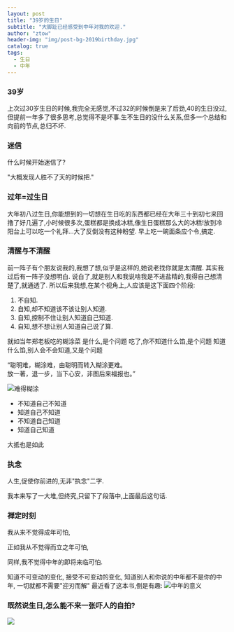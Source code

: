 ```yaml
---
layout: post
title: "39岁的生日"
subtitle: "大脚趾已经感受到中年对我的欢迎."
author: "ztow"
header-img: "img/post-bg-2019birthday.jpg"
catalog: true
tags:
  - 生日
  - 中年
---
```

### 39岁
上次过30岁生日的时候,我完全无感觉,不过32的时候倒是来了后劲,40的生日没过,但提前一年多了很多思考,总觉得不是坏事.生不生日的没什么关系,但多一个总结和向前的节点,总归不坏.
### 迷信
什么时候开始迷信了?

"大概发现人胜不了天的时候把."
### 过年=过生日
大年初八过生日,你能想到的一切想在生日吃的东西都已经在大年三十到初七来回撸了好几遍了,小时候很多次,蛋糕都是换成冰糕,像生日蛋糕那么大的冰糕!放到冷阳台上可以吃一个礼拜...大了反倒没有这种盼望.
早上吃一碗面条应个令,搞定.
### 清醒与不清醒
前一阵子有个朋友说我的,我想了想,似乎是这样的,她说老找你就是太清醒.
其实我过后有一阵子没想明白.
说白了,就是别人和我说啥我是不进盐精的,我得自己想清楚了,就通透了.
所以后来我想,在某个视角上,人应该是这下面四个阶段:
1. 不自知.
2. 自知,却不知道该不该让别人知道.
3. 自知,控制不住让别人知道自己知道.
4. 自知,想不想让别人知道自己说了算.

就如当年郑老板吃的糊涂菜
是什么,是个问题
吃了,你不知道什么馅,是个问题
知道什么馅,别人会不会知道,又是个问题

“聪明难，糊涂难，由聪明而转入糊涂更难。  
放一著，退一步，当下心安，非图后来福报也。”

![][image-1]

- 不知道自己不知道 
- 知道自己不知道 
- 不知道自己知道 
- 知道自己知道

大抵也是如此

### 执念
人生,促使你前进的,无非"执念"二字.

我本来写了一大堆,但终究,只留下了段落中,上面最后这句话.

### 禅定时刻
我从来不觉得成年可怕,

正如我从不觉得而立之年可怕,

同样,我不觉得中年的即将来临可怕.

知道不可变动的变化,
接受不可变动的变化,
知道别人和你说的中年都不是你的中年,
一切就都不需要"迎刃而解"
最近看了这本书,倒是有趣:
![][image-2]

### 既然说生日,怎么能不来一张吓人的自拍?
![][image-3]

[image-1]:	/img/post-img-me20190212-1.jpg "难得糊涂"
[image-2]:	/img/post-img-me20190212-2.jpg "中年的意义"
[image-3]:	/img/post-img-2019birthday.jpg